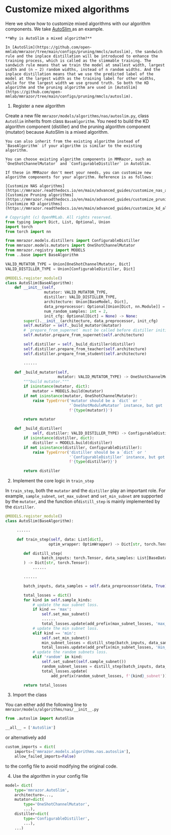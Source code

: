 # Customize mixed algorithms

Here we show how to customize mixed algorithms with our algorithm components. We take [AutoSlim ](https://github.com/open-mmlab/mmrazor/tree/main/configs/pruning/mmcls/autoslim)as an example.

```{note}
**Why is AutoSlim a mixed algorithm?**

In [AutoSlim](https://github.com/open-mmlab/mmrazor/tree/main/configs/pruning/mmcls/autoslim), the sandwich rule and the inplace distillation will be introduced to enhance the training process, which is called as the slimmable training. The sandwich rule means that we train the model at smallest width, largest width and (n − 2) random widths, instead of n random widths. And the inplace distillation means that we use the predicted label of the model at the largest width as the training label for other widths, while for the largest width we use ground truth. So both the KD algorithm and the pruning algorithm are used in [AutoSlim](https://github.com/open-mmlab/mmrazor/tree/main/configs/pruning/mmcls/autoslim).
```

1. Register a new algorithm

Create a new file `mmrazor/models/algorithms/nas/autoslim.py`, class `AutoSlim` inherits from class `BaseAlgorithm`. You need to build the KD algorithm component (distiller) and the pruning algorithm component (mutator) because AutoSlim is a mixed algorithm.

```{note}
You can also inherit from the existing algorithm instead of `BaseAlgorithm` if your algorithm is similar to the existing algorithm.
```

```{note}
You can choose existing algorithm components in MMRazor, such as `OneShotChannelMutator` and `ConfigurableDistiller` in AutoSlim.

If these in MMRazor don't meet your needs, you can customize new algorithm components for your algorithm. Reference is as follows:

[Customize NAS algorithms](https://mmrazor.readthedocs.io/en/main/advanced_guides/customize_nas_algorithms.html)
[Customize Pruning algorithms](https://mmrazor.readthedocs.io/en/main/advanced_guides/customize_pruning_algorithms.html)
[Customize KD algorithms](https://mmrazor.readthedocs.io/en/main/advanced_guides/customize_kd_algorithms.html)
```

```Python
# Copyright (c) OpenMMLab. All rights reserved.
from typing import Dict, List, Optional, Union
import torch
from torch import nn

from mmrazor.models.distillers import ConfigurableDistiller
from mmrazor.models.mutators import OneShotChannelMutator
from mmrazor.registry import MODELS
from ..base import BaseAlgorithm

VALID_MUTATOR_TYPE = Union[OneShotChannelMutator, Dict]
VALID_DISTILLER_TYPE = Union[ConfigurableDistiller, Dict]

@MODELS.register_module()
class AutoSlim(BaseAlgorithm):
    def __init__(self,
                 mutator: VALID_MUTATOR_TYPE,
                 distiller: VALID_DISTILLER_TYPE,
                 architecture: Union[BaseModel, Dict],
                 data_preprocessor: Optional[Union[Dict, nn.Module]] = None,
                 num_random_samples: int = 2,
                 init_cfg: Optional[Dict] = None) -> None:
        super().__init__(architecture, data_preprocessor, init_cfg)
        self.mutator = self._build_mutator(mutator)
        # `prepare_from_supernet` must be called before distiller initialized
        self.mutator.prepare_from_supernet(self.architecture)

        self.distiller = self._build_distiller(distiller)
        self.distiller.prepare_from_teacher(self.architecture)
        self.distiller.prepare_from_student(self.architecture)

        ......

    def _build_mutator(self,
                       mutator: VALID_MUTATOR_TYPE) -> OneShotChannelMutator:
        """build mutator."""
        if isinstance(mutator, dict):
            mutator = MODELS.build(mutator)
        if not isinstance(mutator, OneShotChannelMutator):
            raise TypeError('mutator should be a `dict` or '
                            '`OneShotModuleMutator` instance, but got '
                            f'{type(mutator)}')

        return mutator

    def _build_distiller(
            self, distiller: VALID_DISTILLER_TYPE) -> ConfigurableDistiller:
        if isinstance(distiller, dict):
            distiller = MODELS.build(distiller)
        if not isinstance(distiller, ConfigurableDistiller):
            raise TypeError('distiller should be a `dict` or '
                            '`ConfigurableDistiller` instance, but got '
                            f'{type(distiller)}')

        return distiller
```

2. Implement the core logic in `train_step`

In `train_step`, both the `mutator` and the `distiller` play an important role. For example, `sample_subnet`, `set_max_subnet` and `set_min_subnet` are supported by the `mutator`, and the function of`distill_step` is mainly implemented by the `distiller`.

```Python
@MODELS.register_module()
class AutoSlim(BaseAlgorithm):

     ......

     def train_step(self, data: List[dict],
                   optim_wrapper: OptimWrapper) -> Dict[str, torch.Tensor]:

        def distill_step(
                batch_inputs: torch.Tensor, data_samples: List[BaseDataElement]
        ) -> Dict[str, torch.Tensor]:
            ......

        ......

        batch_inputs, data_samples = self.data_preprocessor(data, True)

        total_losses = dict()
        for kind in self.sample_kinds:
            # update the max subnet loss.
            if kind == 'max':
                self.set_max_subnet()
                ......
                total_losses.update(add_prefix(max_subnet_losses, 'max_subnet'))
            # update the min subnet loss.
            elif kind == 'min':
                self.set_min_subnet()
                min_subnet_losses = distill_step(batch_inputs, data_samples)
                total_losses.update(add_prefix(min_subnet_losses, 'min_subnet'))
            # update the random subnets loss.
            elif 'random' in kind:
                self.set_subnet(self.sample_subnet())
                random_subnet_losses = distill_step(batch_inputs, data_samples)
                total_losses.update(
                    add_prefix(random_subnet_losses, f'{kind}_subnet'))

        return total_losses
```

3. Import the class

You can either add the following line to `mmrazor/models/algorithms/nas/__init__.py`

```Python
from .autoslim import AutoSlim

__all__ = ['AutoSlim']
```

or alternatively add

```Python
custom_imports = dict(
    imports=['mmrazor.models.algorithms.nas.autoslim'],
    allow_failed_imports=False)
```

to the config file to avoid modifying the original code.

4. Use the algorithm in your config file

```Python
model= dict(
    type='mmrazor.AutoSlim',
    architecture=...,
    mutator=dict(
        type='OneShotChannelMutator',
        ...),
    distiller=dict(
        type='ConfigurableDistiller',
        ...),
    ...)
```
